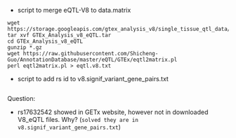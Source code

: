 * script to merge eQTL-V8 to data.matrix
```
wget https://storage.googleapis.com/gtex_analysis_v8/single_tissue_qtl_data/GTEx_Analysis_v8_eQTL.tar
tar xvf GTEx_Analysis_v8_eQTL.tar
cd GTEx_Analysis_v8_eQTL
gunzip *.gz  
wget https://raw.githubusercontent.com/Shicheng-Guo/AnnotationDatabase/master/eQTL/GTEx/eqtl2matrix.pl
perl eqtl2matrix.pl > eqtl.v8.txt
```
* script to add rs id to v8.signif_variant_gene_pairs.txt
```
```

Question:

* rs17632542 showed in GETx website, however not in downloaded V8_eQTL files. Why? (`solved they are in v8.signif_variant_gene_pairs.txt`)
